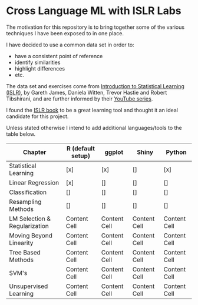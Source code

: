 # Cross Language ML with ISLR Labs


The motivation for this repository is to bring together some of the various techniques I have been exposed to in one place. 

I have decided to use a common data set in order to:

- have a consistent point of reference
- identify similarities
- highlight differences
- etc.

The data set and exercises come from [Introduction to Statistical Learning (ISLR)](http://www-bcf.usc.edu/~gareth/ISL/), by Gareth James, Daniela Witten, Trevor Hastie and Robert Tibshirani, and are further informed by their [YouTube series](https://www.youtube.com/user/dataschool/playlists?shelf_id=4&view=50&sort=dd). 

I found the [ISLR book](http://www-bcf.usc.edu/~gareth/ISL/ISLR%20Sixth%20Printing.pdf) to be a great learning tool and thought it an ideal candidate for this project. 

Unless stated otherwise I intend to add additional languages/tools to the table below.

| Chapter  | R (default setup)  | ggplot  | Shiny| Python |
| ------------- | ------------- | ------------- | ------------- | ------------- |
| Statistical Learning  | [x]  | [x]  | []  | [x]  |
| Linear Regression  | [x]  | []  | []  | [] |
| Classification  | []  | []  | []  | [] |
| Resampling Methods  | []  | []  | []  | [] |
| LM Selection & Regularization  | Content Cell  | Content Cell  | Content Cell  | Content Cell  |
| Moving Beyond Linearity  | Content Cell  | Content Cell  | Content Cell  | Content Cell  |
| Tree Based Methods | Content Cell  | Content Cell  | Content Cell  | Content Cell  |
| SVM's  | Content Cell  | Content Cell  | Content Cell  | Content Cell  |
| Unsupervised Learning | Content Cell  | Content Cell  | Content Cell  | Content Cell  |
